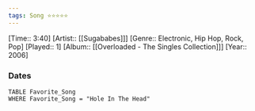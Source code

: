 ```yaml
---
tags: Song ⭐⭐⭐⭐⭐ 
---
```

[Time:: 3:40]
[Artist:: [[Sugababes]]]
[Genre:: Electronic, Hip Hop, Rock, Pop]
[Played:: 1]
[Album:: [[Overloaded - The Singles Collection]]]
[Year:: 2006]
### Dates
````dataview
TABLE Favorite_Song
WHERE Favorite_Song = "Hole In The Head"
````
